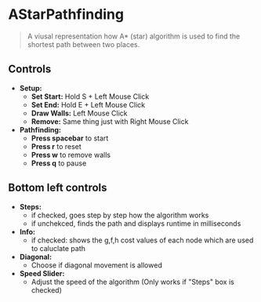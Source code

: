 # AStarPathfinding

> A viusal representation how A* (star) algorithm is used to find the shortest path between two places.

## Controls
- **Setup:**
  - **Set Start:** Hold S + Left Mouse Click
  - **Set End:** Hold E + Left Mouse Click
  - **Draw Walls:** Left Mouse Click
  - **Remove:** Same thing just with Right Mouse Click
- **Pathfinding:**
   - **Press spacebar** to start
   - **Press r** to reset
   - **Press w** to remove walls
   - **Press q** to pause

## Bottom left controls
  - **Steps:** 
      - if checked, goes step by step how the algorithm works
      - if unchekced, finds the path and displays runtime in milliseconds
  - **Info:**  
      - if checked: shows the g,f,h cost values of each node which are used to caluclate path
  - **Diagonal:** 
       - Choose if diagonal movement is allowed
  - **Speed Slider:** 
      - Adjust the speed of the algorithm (Only works if "Steps" box is checked)
